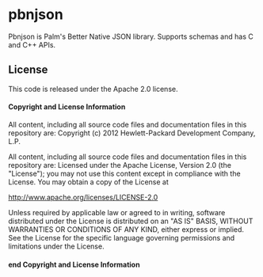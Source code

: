 pbnjson
=======

Pbnjson is Palm's Better Native JSON library. Supports schemas and has C and C++ APIs.

License
-------
This code is released under the Apache 2.0 license.

#### Copyright and License Information

All content, including all source code files and documentation files in this repository are:
Copyright (c) 2012 Hewlett-Packard Development Company, L.P.

All content, including all source code files and documentation files in this repository are:
Licensed under the Apache License, Version 2.0 (the "License");
you may not use this content except in compliance with the License.
You may obtain a copy of the License at

http://www.apache.org/licenses/LICENSE-2.0

Unless required by applicable law or agreed to in writing, software
distributed under the License is distributed on an "AS IS" BASIS,
WITHOUT WARRANTIES OR CONDITIONS OF ANY KIND, either express or implied.
See the License for the specific language governing permissions and
limitations under the License.

#### end Copyright and License Information
